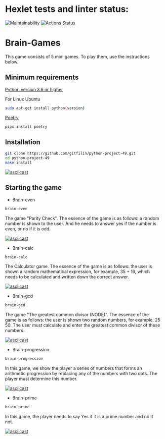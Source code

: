 # Hexlet tests and linter status:
[![Maintainability](https://api.codeclimate.com/v1/badges/74338d5120b61bc33544/maintainability)](https://codeclimate.com/github/gitfilin/python-project-49/maintainability)
[![Actions Status](https://github.com/gitfilin/python-project-49/workflows/hexlet-check/badge.svg)](https://github.com/gitfilin/python-project-49/actions)

# Brain-Games 
This game consists of 5 mini games. To play them, use the instructions below.

## Minimum requirements
[Python version 3.6 or higher](https://www.python.org/downloads/)


For Linux Ubuntu
```bash
sudo apt-get install python(version)
```

[Poetry](https://python-poetry.org/docs/)

```bash
pipx install poetry
```

## Installation
```bash
git clone https://github.com/gitfilin/python-project-49.git
cd python-project-49
make install
```

[![asciicast](https://asciinema.org/a/XPQeYz9hCEvCf86MKQBypXkd3.svg)](https://asciinema.org/a/XPQeYz9hCEvCf86MKQBypXkd3)

## Starting the game

* Brain-even 

```bash
brain-even
```


The game "Parity Check". The essence of the game is as follows: a random number is shown to the user. And he needs to answer yes if the number is even, or no if it is odd.

[![asciicast](https://asciinema.org/a/YBnSlbMOUAVCUNdyexqCi5hf7.svg)](https://asciinema.org/a/YBnSlbMOUAVCUNdyexqCi5hf7)

* Brain-calc 

```bash 
brain-calc
```

The Calculator game. The essence of the game is as follows: the user is shown a random mathematical expression, for example, 35 + 16, which needs to be calculated and written down the correct answer. 

[![asciicast](https://asciinema.org/a/uZWqvbHiV7odAzF0I2H5QjyWr.svg)](https://asciinema.org/a/uZWqvbHiV7odAzF0I2H5QjyWr)

* Brain-gcd 

```bash
brain-gcd
```

The game "The greatest common divisor (NODE)". The essence of the game is as follows: the user is shown two random numbers, for example, 25 50. The user must calculate and enter the greatest common divisor of these numbers. 

[![asciicast](https://asciinema.org/a/lMJdzu01OsIDkELIqrbDLt0DD.svg)](https://asciinema.org/a/lMJdzu01OsIDkELIqrbDLt0DD)

* Brain-progression

```bash
brain-progression
```

In this game, we show the player a series of numbers that forms an arithmetic progression by replacing any of the numbers with two dots. The player must determine this number. 

[![asciicast](https://asciinema.org/a/b5zlT62uZeUqxXKdQcpo6Eo1S.svg)](https://asciinema.org/a/b5zlT62uZeUqxXKdQcpo6Eo1S)

* Brain-prime

```bash
brain-prime
```

In this game, the player needs to say Yes if it is a prime number and no if not. 

[![asciicast](https://asciinema.org/a/mVJ4fn4Lg5EiCO1llgkKJxeup.svg)](https://asciinema.org/a/mVJ4fn4Lg5EiCO1llgkKJxeup)
